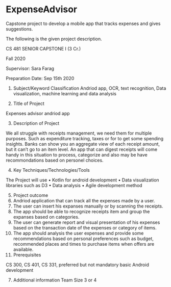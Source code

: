 # ExpenseAdvisor
Capstone project to develop a mobile app that tracks expenses and gives suggestions. 



The following is the given project description. 

 


CS 481 SENIOR CAPSTONE I (3 Cr.)

Fall 2020


Supervisor: Sara Farag

Preparation Date: Sep 15th 2020

1. Subject/Keyword Classification
Andriod app, OCR, text recognition, Data visualization, machine learning and data analysis


2. Title of Project

Expenses advisor andriod app

3. Description of Project

We all struggle with receipts management, we need them for multiple purposes. Such as expenditure tracking, taxes or for to get some spending insights. Banks can show you an aggregate view of each receipt amount, but it can’t go to an item level.
An app that can digest receipts will come handy in this situation to process, categorize and also may be have recommondations based on personel choices.

4. Key Techniques/Technologies/Tools

The Project will use 
•	Kotlin for android development
•	Data visualization libraries such as D3
•	Data analysis
•	Agile development method



5. Project outcome
1.	Andriod application that can track all the expenses made by a user. 
2.	The user can insert his expanses manually or by scanning the receipts. 
3.	The app should be able to recognize receipts item and group the expanses based on categories. 
4.	The user can generate report and visual presentation of his expenses based on the transaction date of the expenses or category of items. 
5.	The app should analysis the user expenses and provide some recommendations based on personal preferences such as budget, recommended places and times to purchase items when offers are available.
6. Prerequisites
 
CS 300, CS 401, CS 331, preferred but not mandatory basic Android development

7. Additional information
Team Size 3 or 4

